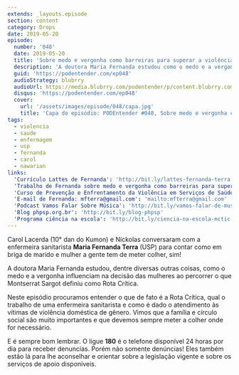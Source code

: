 ```yaml
---
extends: _layouts.episode
section: content
category: Drops
date: 2019-05-20
episode:
  number: '048'
  date: 2019-05-20
  title: 'Sobre medo e vergonha como barreiras para superar a violência doméstica de gênero'
  description: 'A doutora Maria Fernanda estudou como o medo e a vergonha influenciam na decisão das mulheres ao percorrer o que Montserrat Sargot definiu como Rota Crítica.'
  guid: 'https://podentender.com/ep048'
  audioStrategy: blubrry
  audioUrl: https://media.blubrry.com/podentender/p/content.blubrry.com/podentender/PODEntender_48.mp3
  disqus: 'https://podentender.com/ep048'
  cover:
    url: '/assets/images/episode/048/capa.jpg'
    title: 'Capa do episódio: PODEntender #048, Sobre medo e vergonha como barreiras para superar a violência doméstica de gênero'
tags:
  - violencia
  - saude
  - enfermagem
  - usp
  - fernanda
  - carol
  - nawarian
links:
  'Currículo Lattes de Fernanda': 'http://bit.ly/lattes-fernanda-terra'
  'Trabalho de Fernanda sobre medo e vergonha como barreiras para superar a violência doméstica de gênero': 'http://bit.ly/trabalho-medo'
  'Curso de Prevenção e Enfrentamento da Violência em Serviços de Saúde': 'http://bit.ly/curso-prevencao-enfrentamento-violencia'
  'E-mail de Fernanda: mfterra@gmail.com': 'mailto:mfterra@gmail.com'
  'Podcast Vamos Falar Sobre Música': 'http://bit.ly/vamos-falar-de-musica'
  'Blog phpsp.org.br': 'http://bit.ly/blog-phpsp'
  'Programa ciência na escola': 'http://bit.ly/ciencia-na-escola-mctic'
---
```


Carol Lacerda (10° dan do Kumon) e Níckolas conversaram com a enfermeira sanitarista **Maria Fernanda
Terra** (USP) para contar como em briga de marido e mulher a gente tem de meter colher, sim!

A doutora Maria Fernanda estudou, dentre diversas outras coisas, como o medo e a vergonha influenciam na decisão das
mulheres ao percorrer o que Montserrat Sargot definiu como Rota Crítica.

Neste episódio procuramos entender o que de fato é a Rota Crítica, qual o trabalho de uma enfermeira sanitarista e como
é dado o atendimento às vítimas de violência doméstica de gênero. Vimos que a família e círculo social são muito
importantes e que devemos sempre meter a colher onde for necessário.

E é sempre bom lembrar. O ligue **180** é o telefone disponível 24 horas por dia para receber denuncias. Porém não
somente denúncias! Eles também estão lá para lhe aconselhar e orientar sobre a legislação vigente e sobre os serviços de
apoio disponíveis. 
